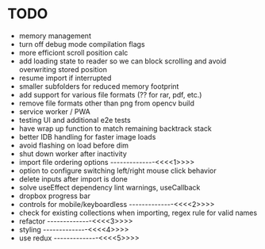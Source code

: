 # TODO

- memory management
- turn off debug mode compilation flags
- more efficiont scroll position calc
- add loading state to reader so we can block scrolling and avoid overwriting stored position
- resume import if interrupted
- smaller subfolders for reduced memory footprint
- add support for various file formats (?? for rar, pdf, etc.)
- remove file formats other than png from opencv build
- service worker / PWA
- testing UI and additional e2e tests
- have wrap up function to match remaining backtrack stack
- better IDB handling for faster image loads
- avoid flashing on load before dim
- shut down worker after inactivity
- import file ordering options --------------<<<<1>>>>
- option to configure switching left/right mouse click behavior
- delete inputs after import is done
- solve useEffect dependency lint warnings, useCallback
- dropbox progress bar
- controls for mobile/keyboardless --------------<<<<2>>>>
- check for existing collections when importing, regex rule for valid names
- refactor --------------<<<<3>>>>
- styling --------------<<<<4>>>>
- use redux --------------<<<<5>>>>
